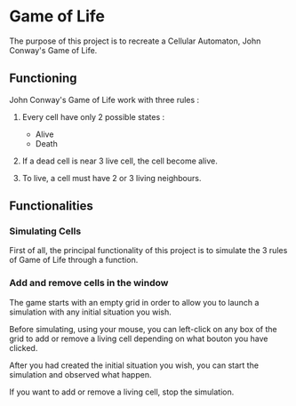 # Game of Life

The purpose of this project is to recreate a Cellular Automaton, John Conway's Game of Life.

## Functioning

John Conway's Game of Life work with three rules :

  1. Every cell have only 2 possible states :
     - Alive
     - Death

  2. If a dead cell is near 3 live cell, the cell become alive.

  3. To live, a cell must have 2 or 3 living neighbours.

 ## Functionalities

 ### Simulating Cells

 First of all, the principal functionality of this project is to simulate the 3 rules of Game of Life through a function.

 ### Add and remove cells in the window

The game starts with an empty grid in order to allow you to launch a simulation with any initial situation you wish.

Before simulating, using your mouse, you can left-click on any box of the grid to add or remove a living cell depending on what bouton you have clicked.

After you had created the initial situation you wish, you can start the simulation and observed what happen.

If you want to add or remove a living cell, stop the simulation.
